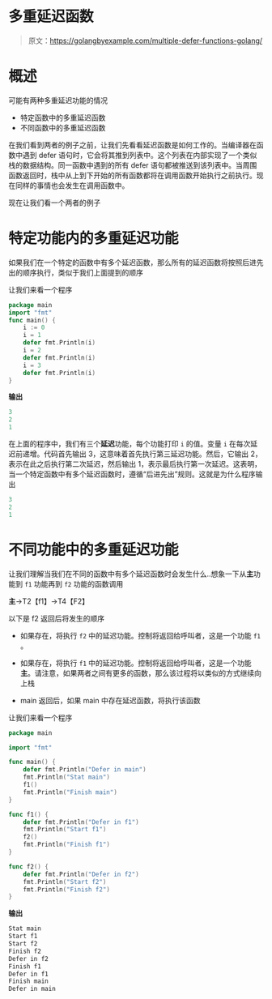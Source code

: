 # 多重延迟函数

> 原文：<https://golangbyexample.com/multiple-defer-functions-golang/>

# **概述**

可能有两种多重延迟功能的情况

*   特定函数中的多重延迟函数
*   不同函数中的多重延迟函数

在我们看到两者的例子之前，让我们先看看延迟函数是如何工作的。当编译器在函数中遇到 defer 语句时，它会将其推到列表中。这个列表在内部实现了一个类似栈的数据结构。同一函数中遇到的所有 defer 语句都被推送到该列表中。当周围函数返回时，栈中从上到下开始的所有函数都将在调用函数开始执行之前执行。现在同样的事情也会发生在调用函数中。

现在让我们看一个两者的例子

# **特定功能内的多重延迟功能**

如果我们在一个特定的函数中有多个延迟函数，那么所有的延迟函数将按照后进先出的顺序执行，类似于我们上面提到的顺序

让我们来看一个程序

```go
package main
import "fmt"
func main() {
    i := 0
    i = 1
    defer fmt.Println(i)
    i = 2
    defer fmt.Println(i)
    i = 3
    defer fmt.Println(i)
}
```

**输出**

```go
3
2
1
```

在上面的程序中，我们有三个**延迟**功能，每个功能打印 `i` 的值。变量 `i` 在每次延迟前递增。代码首先输出 3，这意味着首先执行第三延迟功能。然后，它输出 2，表示在此之后执行第二次延迟，然后输出 1，表示最后执行第一次延迟。这表明，当一个特定函数中有多个延迟函数时，遵循“后进先出”规则。这就是为什么程序输出

```go
3
2
1
```

# **不同功能中的多重延迟功能**

让我们理解当我们在不同的函数中有多个延迟函数时会发生什么..想象一下从**主**功能到 `f1` 功能再到 `f2` 功能的函数调用

**主**->T2【f1】->T4【F2】

以下是 f2 返回后将发生的顺序

*   如果存在，将执行 `f2` 中的延迟功能。控制将返回给呼叫者，这是一个功能 `f1` 。

*   如果存在，将执行 `f1` 中的延迟功能。控制将返回给呼叫者，这是一个功能**主**。请注意，如果两者之间有更多的函数，那么该过程将以类似的方式继续向上栈

*   main 返回后，如果 main 中存在延迟函数，将执行该函数

让我们来看一个程序

```go
package main

import "fmt"

func main() {
	defer fmt.Println("Defer in main")
	fmt.Println("Stat main")
	f1()
	fmt.Println("Finish main")
}

func f1() {
	defer fmt.Println("Defer in f1")
	fmt.Println("Start f1")
	f2()
	fmt.Println("Finish f1")
}

func f2() {
	defer fmt.Println("Defer in f2")
	fmt.Println("Start f2")
	fmt.Println("Finish f2")
}
```

**输出**

```go
Stat main
Start f1
Start f2
Finish f2
Defer in f2
Finish f1
Defer in f1
Finish main
Defer in main
```